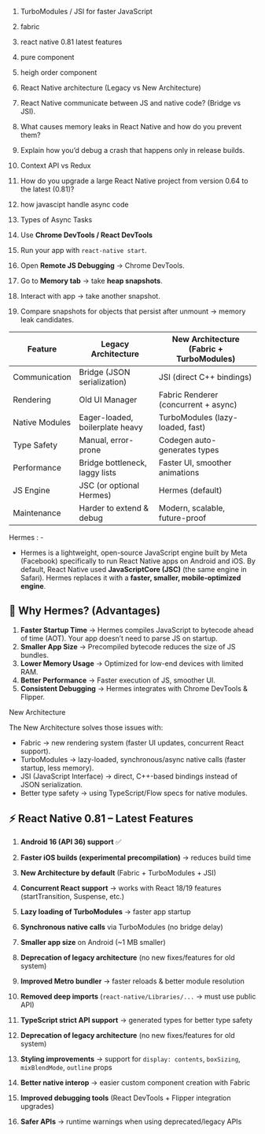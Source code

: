 1. TurboModules / JSI for faster JavaScript
2. fabric
3. react native 0.81 latest features
4. pure component
5. heigh order component
6. React Native architecture (Legacy vs New Architecture)
7. React Native communicate between JS and native code? (Bridge vs JSI).
8. What causes memory leaks in React Native and how do you prevent them?
9. Explain how you’d debug a crash that happens only in release builds.
10. Context API vs Redux
11. How do you upgrade a large React Native project from version 0.64 to the latest (0.81)?
12. how javascipt handle async code
13. Types of Async Tasks


2. Use **Chrome DevTools / React DevTools**

1. Run your app with `react-native start`.
2. Open **Remote JS Debugging** → Chrome DevTools.
3. Go to **Memory tab** → take **heap snapshots**.
4. Interact with app → take another snapshot.
5. Compare snapshots for objects that persist after unmount → memory leak candidates.



| Feature        | Legacy Architecture             | New Architecture (Fabric + TurboModules) |
| -------------- | ------------------------------- | ---------------------------------------- |
| Communication  | Bridge (JSON serialization)     | JSI (direct C++ bindings)                |
| Rendering      | Old UI Manager                  | Fabric Renderer (concurrent + async)     |
| Native Modules | Eager-loaded, boilerplate heavy | TurboModules (lazy-loaded, fast)         |
| Type Safety    | Manual, error-prone             | Codegen auto-generates types             |
| Performance    | Bridge bottleneck, laggy lists  | Faster UI, smoother animations           |
| JS Engine      | JSC (or optional Hermes)        | Hermes (default)                         |
| Maintenance    | Harder to extend & debug        | Modern, scalable, future-proof           |


Hermes : - 
- Hermes is a lightweight, open-source JavaScript engine built by Meta (Facebook) specifically to run React Native apps on Android   and iOS.
By default, React Native used **JavaScriptCore (JSC)** (the same engine in Safari). Hermes replaces it with a **faster, smaller, mobile-optimized engine**.


## 🔹 Why Hermes? (Advantages)

1. **Faster Startup Time** → Hermes compiles JavaScript to bytecode ahead of time (AOT). Your app doesn’t need to parse JS on startup.
2. **Smaller App Size** → Precompiled bytecode reduces the size of JS bundles.
3. **Lower Memory Usage** → Optimized for low-end devices with limited RAM.
4. **Better Performance** → Faster execution of JS, smoother UI.
5. **Consistent Debugging** → Hermes integrates with Chrome DevTools & Flipper.


New Architecture

The New Architecture solves those issues with:

* Fabric → new rendering system (faster UI updates, concurrent React support).
* TurboModules → lazy-loaded, synchronous/async native calls (faster startup, less memory).
* JSI (JavaScript Interface) → direct, C++-based bindings instead of JSON serialization.
* Better type safety → using TypeScript/Flow specs for native modules.



## ⚡ React Native 0.81 – Latest Features

1. **Android 16 (API 36) support** ✅
2. **Faster iOS builds (experimental precompilation)** → reduces build time
3. **New Architecture by default** (Fabric + TurboModules + JSI)
4. **Concurrent React support** → works with React 18/19 features (startTransition, Suspense, etc.)
5. **Lazy loading of TurboModules** → faster app startup
6. **Synchronous native calls** via TurboModules (no bridge delay)
7. **Smaller app size** on Android (~1 MB smaller)
8. **Deprecation of legacy architecture** (no new fixes/features for old system)
9. **Improved Metro bundler** → faster reloads & better module resolution
10. **Removed deep imports** (`react-native/Libraries/...` → must use public API)


9. **TypeScript strict API support** → generated types for better type safety
10. **Deprecation of legacy architecture** (no new fixes/features for old system)

12. **Styling improvements** → support for `display: contents`, `boxSizing`, `mixBlendMode`, `outline` props
13. **Better native interop** → easier custom component creation with Fabric
14. **Improved debugging tools** (React DevTools + Flipper integration upgrades)
15. **Safer APIs** → runtime warnings when using deprecated/legacy APIs


